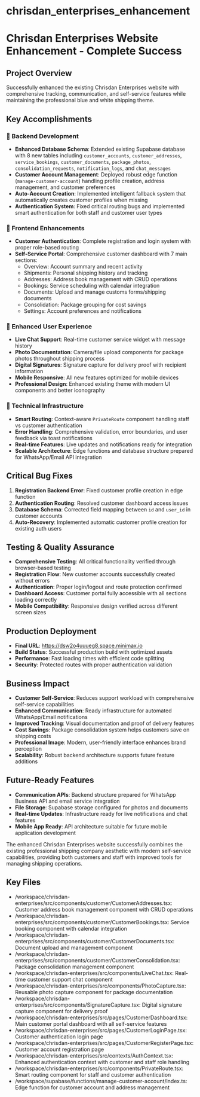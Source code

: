# chrisdan_enterprises_enhancement

# Chrisdan Enterprises Website Enhancement - Complete Success

## Project Overview
Successfully enhanced the existing Chrisdan Enterprises website with comprehensive tracking, communication, and self-service features while maintaining the professional blue and white shipping theme.

## Key Accomplishments

### **🔧 Backend Development**
- **Enhanced Database Schema**: Extended existing Supabase database with 8 new tables including `customer_accounts`, `customer_addresses`, `service_bookings`, `customer_documents`, `package_photos`, `consolidation_requests`, `notification_logs`, and `chat_messages`
- **Customer Account Management**: Deployed robust edge function (`manage-customer-account`) handling profile creation, address management, and customer preferences
- **Auto-Account Creation**: Implemented intelligent fallback system that automatically creates customer profiles when missing
- **Authentication System**: Fixed critical routing bugs and implemented smart authentication for both staff and customer user types

### **🎨 Frontend Enhancements**
- **Customer Authentication**: Complete registration and login system with proper role-based routing
- **Self-Service Portal**: Comprehensive customer dashboard with 7 main sections:
  - Overview: Account summary and recent activity
  - Shipments: Personal shipping history and tracking
  - Addresses: Address book management with CRUD operations
  - Bookings: Service scheduling with calendar integration
  - Documents: Upload and manage customs forms/shipping documents
  - Consolidation: Package grouping for cost savings
  - Settings: Account preferences and notifications

### **📱 Enhanced User Experience**
- **Live Chat Support**: Real-time customer service widget with message history
- **Photo Documentation**: Camera/file upload components for package photos throughout shipping process
- **Digital Signatures**: Signature capture for delivery proof with recipient information
- **Mobile Responsive**: All new features optimized for mobile devices
- **Professional Design**: Enhanced existing theme with modern UI components and better iconography

### **🚀 Technical Infrastructure**
- **Smart Routing**: Context-aware `PrivateRoute` component handling staff vs customer authentication
- **Error Handling**: Comprehensive validation, error boundaries, and user feedback via toast notifications
- **Real-time Features**: Live updates and notifications ready for integration
- **Scalable Architecture**: Edge functions and database structure prepared for WhatsApp/Email API integration

## Critical Bug Fixes
1. **Registration Backend Error**: Fixed customer profile creation in edge function
2. **Authentication Routing**: Resolved customer dashboard access issues
3. **Database Schema**: Corrected field mapping between `id` and `user_id` in customer accounts
4. **Auto-Recovery**: Implemented automatic customer profile creation for existing auth users

## Testing & Quality Assurance
- **Comprehensive Testing**: All critical functionality verified through browser-based testing
- **Registration Flow**: New customer accounts successfully created without errors
- **Authentication**: Proper login/logout and route protection confirmed
- **Dashboard Access**: Customer portal fully accessible with all sections loading correctly
- **Mobile Compatibility**: Responsive design verified across different screen sizes

## Production Deployment
- **Final URL**: https://dsw2o4uuueg8.space.minimax.io
- **Build Status**: Successful production build with optimized assets
- **Performance**: Fast loading times with efficient code splitting
- **Security**: Protected routes with proper authentication validation

## Business Impact
- **Customer Self-Service**: Reduces support workload with comprehensive self-service capabilities
- **Enhanced Communication**: Ready infrastructure for automated WhatsApp/Email notifications
- **Improved Tracking**: Visual documentation and proof of delivery features
- **Cost Savings**: Package consolidation system helps customers save on shipping costs
- **Professional Image**: Modern, user-friendly interface enhances brand perception
- **Scalability**: Robust backend architecture supports future feature additions

## Future-Ready Features
- **Communication APIs**: Backend structure prepared for WhatsApp Business API and email service integration
- **File Storage**: Supabase storage configured for photos and documents
- **Real-time Updates**: Infrastructure ready for live notifications and chat features
- **Mobile App Ready**: API architecture suitable for future mobile application development

The enhanced Chrisdan Enterprises website successfully combines the existing professional shipping company aesthetic with modern self-service capabilities, providing both customers and staff with improved tools for managing shipping operations.

## Key Files

- /workspace/chrisdan-enterprises/src/components/customer/CustomerAddresses.tsx: Customer address book management component with CRUD operations
- /workspace/chrisdan-enterprises/src/components/customer/CustomerBookings.tsx: Service booking component with calendar integration
- /workspace/chrisdan-enterprises/src/components/customer/CustomerDocuments.tsx: Document upload and management component
- /workspace/chrisdan-enterprises/src/components/customer/CustomerConsolidation.tsx: Package consolidation management component
- /workspace/chrisdan-enterprises/src/components/LiveChat.tsx: Real-time customer support chat component
- /workspace/chrisdan-enterprises/src/components/PhotoCapture.tsx: Reusable photo capture component for package documentation
- /workspace/chrisdan-enterprises/src/components/SignatureCapture.tsx: Digital signature capture component for delivery proof
- /workspace/chrisdan-enterprises/src/pages/CustomerDashboard.tsx: Main customer portal dashboard with all self-service features
- /workspace/chrisdan-enterprises/src/pages/CustomerLoginPage.tsx: Customer authentication login page
- /workspace/chrisdan-enterprises/src/pages/CustomerRegisterPage.tsx: Customer account registration page
- /workspace/chrisdan-enterprises/src/contexts/AuthContext.tsx: Enhanced authentication context with customer and staff role handling
- /workspace/chrisdan-enterprises/src/components/PrivateRoute.tsx: Smart routing component for staff and customer authentication
- /workspace/supabase/functions/manage-customer-account/index.ts: Edge function for customer account and address management
